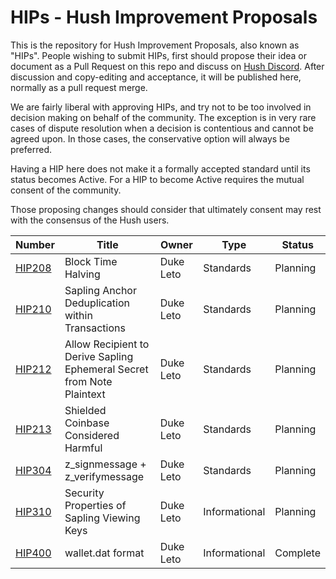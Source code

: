 # HIPs - Hush Improvement Proposals

This is the repository for Hush Improvement Proposals, also known as "HIPs". People wishing to submit HIPs, first should propose their idea or document as a Pull Request on this repo and discuss on [Hush Discord](https://myhush.org/discord). After discussion and copy-editing and acceptance, it will be published here, normally as a pull request merge. 

We are fairly liberal with approving HIPs, and try not to be too involved in decision making on behalf of the community. The exception is in very rare cases of dispute resolution when a decision is contentious and cannot be agreed upon. In those cases, the conservative option will always be preferred.

Having a HIP here does not make it a formally accepted standard until its status becomes Active. For a HIP to become Active requires the mutual consent of the community.

Those proposing changes should consider that ultimately consent may rest with the consensus of the Hush users.

Number            | Title                                      | Owner                                 | Type          | Status        
----------------- | ------------------------------------------ | ------------------------------------- | ------------- | --------
[HIP208](hip-0208.md)  | Block Time Halving   | Duke Leto                             | Standards           | Planning      |
[HIP210](hip-0210.md)  | Sapling Anchor Deduplication within Transactions | Duke Leto | Standards | Planning |
[HIP212](hip-0212.md)  | Allow Recipient to Derive Sapling Ephemeral Secret from Note Plaintext | Duke Leto | Standards | Planning |
[HIP213](hip-0213.md)  | Shielded Coinbase Considered Harmful | Duke Leto | Standards | Planning |
[HIP304](hip-0304.md)  | z\_signmessage + z\_verifymessage   | Duke Leto                             | Standards           | Planning      |
[HIP310](hip-0310.md)  | Security Properties of Sapling Viewing Keys | Duke Leto | Informational | Planning |
[HIP400](hip-0400.rst)  | wallet.dat format                  | Duke Leto                             | Informational       | Complete      |


